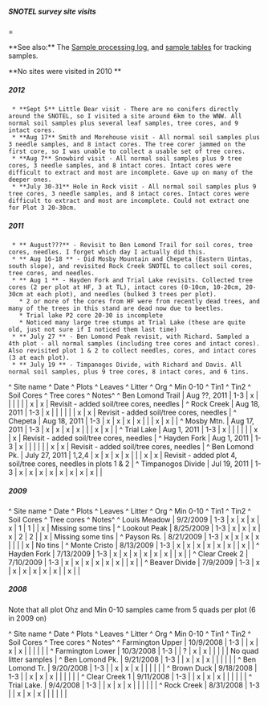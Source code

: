 ##### SNOTEL survey site visits

=

 **See also:\*\* The [Sample processing
        log](sampleprocessinglog_1), and [sample
        tables](sampletables) for tracking samples.

<!-- -->

 **No sites were visited in 2010 \*\*

##### 2012

` * **Sept 5** Little Bear visit - There are no conifers directly around the SNOTEL, so I visited a site around 6km to the WNW. All normal soil samples plus several leaf samples, tree cores, and 9 intact cores.`\
` * **Aug 17** Smith and Morehouse visit - All normal soil samples plus 3 needle samples, and 8 intact cores. The tree corer jammed on the first core, so I was unable to collect a usable set of tree cores.`\
` * **Aug 7** Snowbird visit - All normal soil samples plus 9 tree cores, 3 needle samples, and 8 intact cores. Intact cores were difficult to extract and most are incomplete. Gave up on many of the deeper ones.`\
` * **July 30-31** Hole in Rock visit - All normal soil samples plus 9 tree cores, 3 needle samples, and 8 intact cores. Intact cores were difficult to extract and most are incomplete. Could not extract one for Plot 3 20-30cm.`

##### 2011

` * ** August???** - Revisit to Ben Lomond Trail for soil cores, tree cores, needles. I forget which day I actually did this.`\
` * ** Aug 16-18 ** - Did Mosby Mountain and Chepeta (Eastern Uintas, south slope), and revisited Rock Creek SNOTEL to collect soil cores, tree cores, and needles.`\
` * ** Aug 1 ** - Hayden Fork and Trial Lake revisits. Collected tree cores (2 per plot at HF, 3 at TL), intact cores (0-10cm, 10-20cm, 20-30cm at each plot), and needles (bulked 3 trees per plot).`\
`   * 2 or more of the cores from HF were from recently dead trees, and many of the trees in this stand are dead now due to beetles.`\
`   * Trial lake P2 core 20-30 is incomplete`\
`   * Noticed many large tree stumps at Trial Lake (these are quite old, just not sure if I noticed them last time)`\
` * ** July 27 ** - Ben Lomond Peak revisit, with Richard. Sampled a 4th plot - all normal samples (including tree cores and intact cores). Also revisited plot 1 & 2 to collect needles, cores, and intact cores (3 at each plot).`\
` * ** July 19 ** - Timpanogos Divide, with Richard and Davis. All normal soil samples, plus 9 tree cores, 8 intact cores, and 6 tins.`

\^ Site name \^ Date \^ Plots \^ Leaves \^ Litter \^ Org \^ Min 0-10 \^
Tin1 \^ Tin2 \^ Soil Cores \^ Tree cores \^ Notes\^ \^ Ben Lomond Trail
| Aug ??, 2011 | 1-3 | x | | | | | | x | x | Revisit - added soil/tree
cores, needles | \^ Rock Creek | Aug 18, 2011 | 1-3 | x | | | | | | x |
x | Revisit - added soil/tree cores, needles | \^ Chepeta | Aug 18, 2011
| 1-3 | x | x | x | x | | | x | x | | \^ Mosby Mtn. | Aug 17, 2011 | 1-3
| x | x | x | x | | | x | x | | \^ Trial Lake | Aug 1, 2011 | 1-3 | x |
| | | | | x | x | Revisit - added soil/tree cores, needles | \^ Hayden
Fork | Aug 1, 2011 | 1-3 | x | | | | | | x | x | Revisit - added
soil/tree cores, needles | \^ Ben Lomond Pk. | July 27, 2011 | 1,2,4 | x
| x | x | x | | | x | x | Revisit - added plot 4, soil/tree cores,
needles in plots 1 & 2 | \^ Timpanogos Divide | Jul 19, 2011 | 1-3 | x |
x | x | x | x | x | x | x | |

##### 2009

\^ Site name \^ Date \^ Plots \^ Leaves \^ Litter \^ Org \^ Min 0-10 \^
Tin1 \^ Tin2 \^ Soil Cores \^ Tree cores \^ Notes\^ \^ Louis Meadow |
9/2/2009 | 1-3 | x | x | x | x | 1 | 1 | | x | Missing some tins | \^
Lookout Peak | 8/25/2009 | 1-3 | x | x | x | x | 2 | 2 | | x | Missing
some tins | \^ Payson Rs. | 8/21/2009 | 1-3 | x | x | x | x | | | | x |
No tins | \^ Monte Cristo | 8/13/2009 | 1-3 | x | x | x | x | x | x | |
x | | \^ Hayden Fork | 7/13/2009 | 1-3 | x | x | x | x | x | x | | x | |
\^ Clear Creek 2 | 7/10/2009 | 1-3 | x | x | x | x | x | x | | x | | \^
Beaver Divide | 7/9/2009 | 1-3 | x | x | x | x | x | x | | x | |

##### 2008

Note that all plot Ohz and Min 0-10 samples came from 5 quads per plot
(6 in 2009 on)

\^ Site name \^ Date \^ Plots \^ Leaves \^ Litter \^ Org \^ Min 0-10 \^
Tin1 \^ Tin2 \^ Soil Cores \^ Tree cores \^ Notes\^ \^ Farmington Upper
| 10/9/2008 | 1-3 | | x | x | x | | | | | | \^ Farmington Lower |
10/3/2008 | 1-3 | | ? | x | x | | | | | No quad litter samples | \^ Ben
Lomond Pk. | 9/21/2008 | 1-3 | | x | x | x | | | | | | \^ Ben Lomond Tr.
| 9/20/2008 | 1-3 | | x | x | x | | | | | | \^ Brown Duck | 9/18/2008 |
1-3 | | x | x | x | | | | | | \^ Clear Creek 1 | 9/11/2008 | 1-3 | | x |
x | x | | | | | | \^ Trial Lake. | 9/4/2008 | 1-3 | | x | x | x | | | |
| | \^ Rock Creek | 8/31/2008 | 1-3 | | x | x | x | | | | | |
